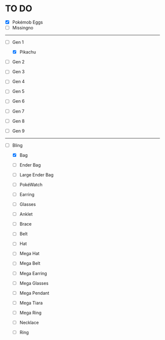 # TO DO

- [X] Pokémob Eggs
- [ ] Missingno
---
- [ ] Gen 1
	- [X] Pikachu

- [ ] Gen 2

- [ ] Gen 3

- [ ] Gen 4

- [ ] Gen 5

- [ ] Gen 6

- [ ] Gen 7

- [ ] Gen 8

- [ ] Gen 9
---
- [ ] Bling
	- [X] Bag
	- [ ] Ender Bag
	- [ ] Large Ender Bag
	- [ ] PokéWatch
	- [ ] Earring
	- [ ] Glasses
	- [ ] Anklet
	- [ ] Brace
	- [ ] Belt
	- [ ] Hat
	- [ ] Mega Hat
	- [ ] Mega Belt
	- [ ] Mega Earring
	- [ ] Mega Glasses
	- [ ] Mega Pendant
	- [ ] Mega Tiara
	- [ ] Mega Ring
	- [ ] Necklace
	- [ ] Ring

